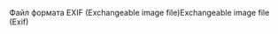 <span data-ttu-id="9f6e0-101">Файл формата EXIF (Exchangeable image file)</span><span class="sxs-lookup"><span data-stu-id="9f6e0-101">Exchangeable image file (Exif)</span></span>